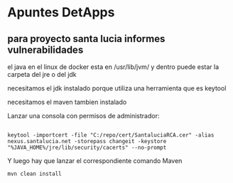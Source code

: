 # Apuntes DetApps

## para proyecto santa lucia informes vulnerabilidades ##

el java en el linux de docker esta en /usr/lib/jvm/
y dentro puede estar la carpeta del jre o del jdk


necesitamos el jdk instalado porque utiliza una herramienta que es keytool


necesitamos el maven tambien instalado


Lanzar una consola con permisos de administrador:
~~~

keytool -importcert -file "C:/repo/cert/SantaluciaRCA.cer" -alias  nexus.santalucia.net -storepass changeit -keystore  "%JAVA_HOME%/jre/lib/security/cacerts" --no-prompt

~~~

Y luego hay que lanzar el correspondiente comando Maven

~~~
mvn clean install

~~~







